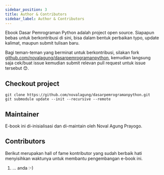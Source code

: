 ```yaml
---
sidebar_position: 3
title: Author & Contributors
sidebar_label: Author & Contributors
---
```


Ebook Dasar Pemrograman Python adalah project open source. Siapapun bebas untuk berkontribusi di sini, bisa dalam bentuk perbaikan typo, update kalimat, maupun submit tulisan baru.

Bagi teman-teman yang berminat untuk berkontribusi, silakan fork [github.com/novalagung/dasarpemrogramanpython](https://github.com/novalagung/dasarpemrogramanpython), kemudian langsung saja cek/buat issue kemudian submit relevan pull request untuk issue tersebut 😊.

## Checkout project

```
git clone https://github.com/novalagung/dasarpemrogramanpython.git
git submodule update --init --recursive --remote
```

## Maintainer

E-book ini di-inisialisasi dan di-maintain oleh Noval Agung Prayogo.

## Contributors

Berikut merupakan hall of fame kontributor yang sudah berbaik hati menyisihkan waktunya untuk membantu pengembangan e-book ini.

1. ... anda :-)
